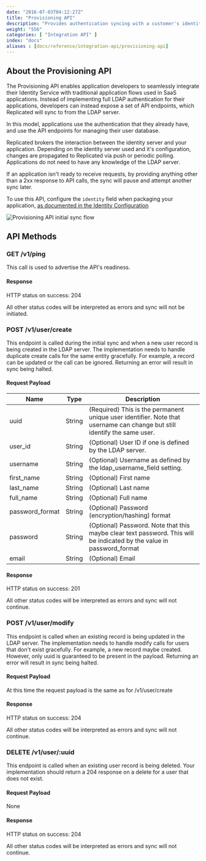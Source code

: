 ```yaml
---
date: "2016-07-03T04:12:27Z"
title: "Provisioning API"
description: "Provides authentication syncing with a customer's identity server"
weight: "556"
categories: [ "Integration API" ]
index: "docs"
aliases : [docs/reference/integration-api/provisioning-api]
---
```


## About the Provisioning API

The Provisioning API enables application developers to seamlessly integrate their Identity Service with traditional application flows used in SaaS applications. Instead of implementing full LDAP authentication for their applications, developers can instead expose a set of API endpoints, which Replicated will sync to from the LDAP server.

In this model, applications use the authentication that they already have, and use the API endpoints for managing their user database.

Replicated brokers the interaction between the identity server and your application. Depending on the identity server used and it's configuration, changes are propagated to Replicated via push or periodic polling. Applications do not need to have any knowledge of the LDAP server.

If an application isn't ready to receive requests, by providing anything other than a 2xx response to API calls, the sync will pause and attempt another sync later.

To use this API, configure the `identity` field when packaging your application, [as documented in the Identity Configuration](/docs/packaging-an-application/ldap-integration/)

![Provisioning API initial sync flow](/images/integration/provision-sync.png)

## API Methods

### GET /v1/ping

This call is used to advertise the API's readiness.

#### Response

HTTP status on success: 204

All other status codes will be interpreted as errors and sync will not be initiated.

### POST /v1/user/create

This endpoint is called during the initial sync and when a new user record is being created in the LDAP server. The implementation needs to handle duplicate create calls for the same entity gracefully. For example, a record can be updated or the call can be ignored. Returning an error will result in sync being halted.

#### Request Payload

| Name            | Type   | Description                                                                                                              |
| --------------- | ------ | ------------------------------------------------------------------------------------------------------------------------ |
| uuid            | String | (Required) This is the permanent unique user identifier. Note that username can change but still identify the same user. |
| user_id         | String | (Optional) User ID if one is defined by the LDAP server.                                                                 |
| username        | String | (Optional) Username as defined by the ldap_username_field setting.                                                       |
| first_name      | String | (Optional) First name                                                                                                    |
| last_name       | String | (Optional) Last name                                                                                                     |
| full_name       | String | (Optional) Full name                                                                                                     |
| password_format | String | (Optional) Password (encryption/hashing) format                                                                          |
| password        | String | (Optional) Password. Note that this maybe clear text password. This will be indicated by the value in password_format    |
| email           | String | (Optional) Email                                                                                                         |

#### Response

HTTP status on success: 201

All other status codes will be interpreted as errors and sync will not continue.

### POST /v1/user/modify

This endpoint is called when an existing record is being updated in the LDAP server. The implementation needs to handle modify calls for users that don't exist gracefully. For example, a new record maybe created. However, only uuid is guaranteed to be present in the payload. Returning an error will result in sync being halted.

#### Request Payload

At this time the request payload is the same as for /v1/user/create

#### Response

HTTP status on success: 204

All other status codes will be interpreted as errors and sync will not continue.

### DELETE /v1/user/:uuid

This endpoint is called when an existing user record is being deleted. Your implementation should return a 204 response on a delete for a user that does not exist.

#### Request Payload

None

#### Response

HTTP status on success: 204

All other status codes will be interpreted as errors and sync will not continue.
